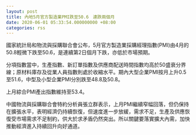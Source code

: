 ```yaml
---
layout: post
title: 內地5月官方製造業PMI跌至50.6　連跌兩個月
date: 2020-06-01 05:33:54.000000000 +08:00
categories: rss
---
```


國家統計局和物流與採購聯合會公布，5月官方製造業採購經理指數(PMI)由4月的50.8輕微下跌至50.6，是連續第2日個月下跌，亦低於市場預期。

分項指數當中，生產指數、新訂單指數及供應商配送時間指數均高於50盛衰分界線；原材料庫存及從業人員指數則處於收縮水平。期內大型企業PMI按月上升0.5至51.6，中型及小型企業PMI分別跌至48.8及50.8。

上月綜合PMI產出指數維持至53.4。

中國物流與採購聯合會特約分析員張立群表示，上月PMI繼續窄幅回落，但仍保持在擴張水平，表明經濟仍持續恢復，但速度進一步放緩，需求不足，生產及供應恢復受市場需求不足制約，供大於求矛盾仍然突出。所以關鍵要落實擴大內需，加快推動經濟進入持續回升向好通道。

